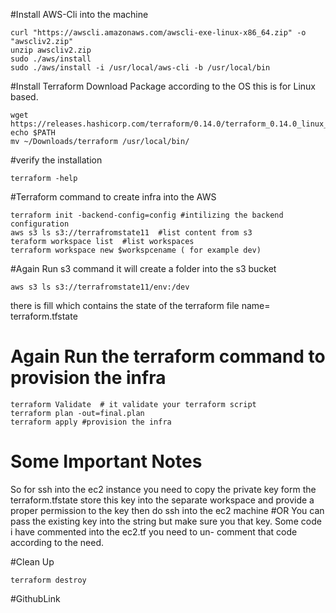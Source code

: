 #Install AWS-Cli into the machine
```commandline
curl "https://awscli.amazonaws.com/awscli-exe-linux-x86_64.zip" -o "awscliv2.zip"
unzip awscliv2.zip
sudo ./aws/install
sudo ./aws/install -i /usr/local/aws-cli -b /usr/local/bin
```
#Install Terraform
Download Package according to the OS this is for Linux based.
```commandline
wget https://releases.hashicorp.com/terraform/0.14.0/terraform_0.14.0_linux_amd64.zip
echo $PATH
mv ~/Downloads/terraform /usr/local/bin/
```
#verify the installation
```commandline
terraform -help
```
#Terraform command to create infra into the AWS
```commandline
terraform init -backend-config=config #intilizing the backend configuration
aws s3 ls s3://terrafromstate11  #list content from s3
teraform workspace list  #list workspaces
terraform workspace new $workspcename ( for example dev)
```
#Again Run s3 command it will create a folder into the s3 bucket
```cammandline
aws s3 ls s3://terrafromstate11/env:/dev
```
there is fill which contains the state of the terraform
file name= terraform.tfstate

# Again Run the terraform command to provision the infra
```commandline
terraform Validate  # it validate your terraform script 
terraform plan -out=final.plan
terraform apply #provision the infra

```

# Some Important Notes
So for ssh into the ec2 instance you need to copy the private key
form the terraform.tfstate store this key into the 
separate workspace and provide a proper permission to the
key  then do ssh into the ec2 machine
#OR
You can pass the existing key into the string but make sure
you that key.
Some code i have commented into the ec2.tf you need to un-
comment that code according to the need.

#Clean Up 
```commandline
terraform destroy
```
#GithubLink


